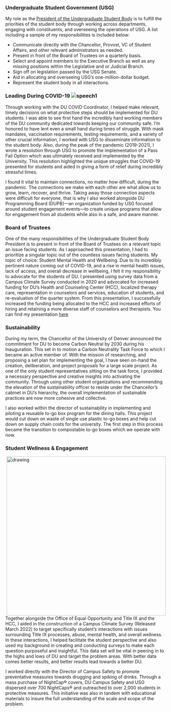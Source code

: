 ### Undergraduate Student Government (USG)

My role as the [President of the Undergraduate Student Body](https://duclarion.com/2021/04/keanan-anderson-and-mason-estes-run-for-usg-president-and-vice-president/) is to fulfill the priorities of the student body through working across departments, engaging with constituents, and overseeing the operations of USG. 
A list including a sample of my responsibilities is included below:
-	Communicate directly with the Chancellor, Provost, VC of Student Affairs, and other relevant administrators as needed.
-	Present in front of the Board of Trustees on a quarterly basis.
-	Select and appoint members to the Executive Branch as well as any missing positions within the Legislative and or Judicial Branch.
-	Sign off on legislation passed by the USG Senate.
-	Aid in allocating and overseeing USG’s one-million-dollar budget.
-	Represent the student body in all interactions.

### Leading During COVID-19 ![speech1](https://user-images.githubusercontent.com/28812295/162391646-85a2d178-0987-4872-9a4b-997db7355729.png)


Through working with the DU COVID Coordinator, I helped make relevant, timely decisions on what protective steps should be implemented for DU students. I was able to see first hand the incredibly hard working members of the DU community dedicated towards keeping our community safe. I’m honored to have lent even a small hand during times of struggle. With mask mandates, vaccination requirements, testing requirements, and a variety of other crucial information, I worked with USG to disseminate information to the student body. Also, during the peak of the pandemic (2019-2021), I wrote a resolution through USG to promote the implementation of a Pass Fail Option which was ultimately received and implemented by the University. This resolution highlighted the unique struggles that COVID-19 presented for students and aided in giving a form of relief during incredibly stressful times. 

I found it vital to maintain connections, no matter how difficult, during the pandemic. The connections we make with each other are what allow us to grow, learn, recover, and thrive. Taking away those connection aspects were difficult for everyone, that is why I also worked alongside DU Programming Board (DUPB)—an organization funded by USG focused around student engagement events—to create unique programs that allow for engagement from all students while also in a safe, and aware manner. 

### Board of Trustees

One of the many responsibilities of the Undergraduate Student Body President is to present in front of the Board of Trustees on a relevant topic an issue facing students. As I approached this presentation, I had to prioritize a singular topic out of the countless issues facing students. My topic of choice: Student Mental Health and Wellbeing. Due to its incredibly pertinent nature coming out of COVID-19, and a rise in mental health issues, lack of access, and overall decrease in wellbeing, I felt it my responsibility to advocate for the students of DU. I presented using survey data from a Campus Climate Survey conducted in 2020 and advocated for increased funding for DU’s Health and Counseling Center (HCC), localized therapy care, representation in counselors and services, education of students, and re-evaluation of the quarter system. 
From this presentation, I successfully increased the funding being allocated to the HCC and increased efforts of hiring and retaining a more diverse staff of counselors and therapists. 
You can find my presentation [here](BoT%20Student%20Wellbeing.pdf)

### Sustainability

During my term, the Chancellor of the University of Denver announced the commitment for DU to become Carbon Neutral by 2030 during his Inauguration. This set in to motion a Carbon Neutrality Task Force to which I became an active member of. With the mission of researching, and proposing a set plan for implementing the goal, I have seen on-hand the creation, deliberation, and project proposals for a large scale project. As one of the only student representatives sitting on the task force, I provided a necessary perspective and creative insights into activating the community. Through using other student organizations and recommending the elevation of the sustainability officer to reside under the Chancellor’s cabinet in DU’s hierarchy, the overall implementation of sustainable practices are now more cohesive and collective. 

I also worked within the director of sustainability in implementing and piloting a reusable to-go box program for the dining halls. This project would cut down on waste of single use plastic to-go boxes and help cut down on supply chain costs for the university. The first step in this process became the transition to compostable to-go boxes which we operate with now.  

### Student Wellness & Engagement

<img src="https://user-images.githubusercontent.com/28812295/162391182-51cac627-a2a3-4cc0-ae01-75e487f755f8.jpg" alt="drawing" width = "500" align = "right"/>
Together alongside the Office of Equal Opportunity and Title IX and the HCC, I aided in the construction of a Campus Climate Survey (Released March 2022) to target specifically student’s interactions with issues surrounding Title IX processes, abuse, mental health, and overall wellness. In these interactions, I helped facilitate the student perspective and also used my background in creating and conducting surveys to make each question purposeful and insightful. This data set will be vital in peering in to the highs and lows of DU and target the problem areas. With better data comes better results, and better results lead towards a better DU.

I worked directly with the Director of Campus Safety to promote preventative measures towards drugging and spiking of drinks. Through a mass purchase of NightCap® covers, DU Campus Safety and USG dispersed over 700 NightCaps® and outreached to over 2,000 students in protective measures. This initiative was also in tandem with educational materials to insure the full understanding of the scale and scope of the problem. 
